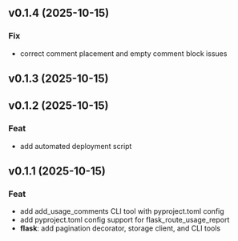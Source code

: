 ## v0.1.4 (2025-10-15)

### Fix

- correct comment placement and empty comment block issues

## v0.1.3 (2025-10-15)

## v0.1.2 (2025-10-15)

### Feat

- add automated deployment script

## v0.1.1 (2025-10-15)

### Feat

- add add_usage_comments CLI tool with pyproject.toml config
- add pyproject.toml config support for flask_route_usage_report
- **flask**: add pagination decorator, storage client, and CLI tools
